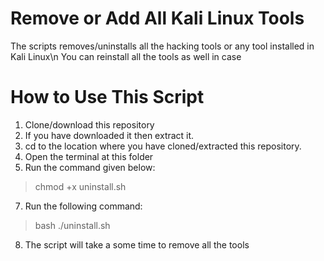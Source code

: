 # Remove or Add All Kali Linux Tools
The scripts removes/uninstalls all the hacking tools or any tool installed in Kali Linux\n
You can reinstall all the tools as well in case

# How to Use This Script
1. Clone/download this repository
2. If you have downloaded it then extract it.
3. cd to the location where you have cloned/extracted this repository.
4. Open the terminal at this folder 
5. Run the command given below:
  > chmod +x uninstall.sh
7. Run the following command:
  > bash ./uninstall.sh
8. The script will take a some time to remove all the tools
